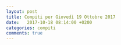 ```yaml
---
layout: post
title: Compiti per Giovedì 19 Ottobre 2017
date:   2017-10-18 08:14:00 +0200
categories: compiti
comments: true
--- 
```

